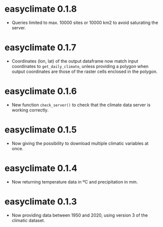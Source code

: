 # easyclimate 0.1.8

* Queries limited to max. 10000 sites or 10000 km2 to avoid saturating the server.

# easyclimate 0.1.7

* Coordinates (lon, lat) of the output dataframe now match input coordinates to `get_daily_climate`, unless providing a polygon when output coordinates are those of the raster cells enclosed in the polygon.

# easyclimate 0.1.6

* New function `check_server()` to check that the climate data server is working correctly.

# easyclimate 0.1.5

* Now giving the possibility to download multiple climatic variables at once.

# easyclimate 0.1.4

* Now returning temperature data in ºC and precipitation in mm. 

# easyclimate 0.1.3

* Now providing data between 1950 and 2020, using version 3 of the climatic dataset. 
